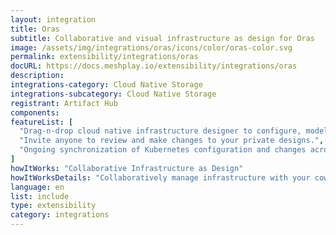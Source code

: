 ```yaml
---
layout: integration
title: Oras
subtitle: Collaborative and visual infrastructure as design for Oras
image: /assets/img/integrations/oras/icons/color/oras-color.svg
permalink: extensibility/integrations/oras
docURL: https://docs.meshplay.io/extensibility/integrations/oras
description: 
integrations-category: Cloud Native Storage
integrations-subcategory: Cloud Native Storage
registrant: Artifact Hub
components: 
featureList: [
  "Drag-n-drop cloud native infrastructure designer to configure, model, and deploy your workloads.",
  "Invite anyone to review and make changes to your private designs.",
  "Ongoing synchronization of Kubernetes configuration and changes across any number of clusters."
]
howItWorks: "Collaborative Infrastructure as Design"
howItWorksDetails: "Collaboratively manage infrastructure with your coworkers synchronously sharing the same designs."
language: en
list: include
type: extensibility
category: integrations
---
```

